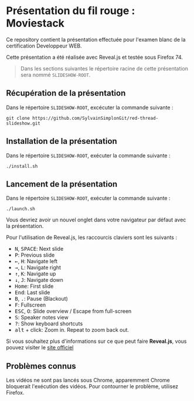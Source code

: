 # Présentation du fil rouge : Moviestack

Ce repository contient la présentation effectuée pour l'examen blanc de la certification Developpeur WEB.

Cette présentation a été réalisée avec Reveal.js et testée sous Firefox 74.

>Dans les sections suivantes le répertoire racine de cette présentation sera nommé `SLIDESHOW-ROOT`.

## Récupération de la présentation

Dans le répertoire `SLIDESHOW-ROOT`, excécuter la commande suivante :

```shell
git clone https://github.com/SylvainSimplonGit/red-thread-slideshow.git
```

## Installation de la présentation

Dans le répertoire `SLIDESHOW-ROOT`, exécuter la commande suivante :

```shell
./install.sh
```

## Lancement de la présentation

Dans le répertoire `SLIDESHOW-ROOT`, exécuter la commande suivante :

```shell
./launch.sh
```

Vous devriez avoir un nouvel onglet dans votre navigateur par défaut avec la présentation.

Pour l'utilisation de Reveal.js, les raccourcis claviers sont les suivants :

- <kbd>N</kbd>, <kbd>SPACE</kbd>: Next slide
- <kbd>P</kbd>: Previous slide
- <kbd>←</kbd>, <kbd>H</kbd>: Navigate left
- <kbd>→</kbd>, <kbd>L</kbd>: Navigate right
- <kbd>↑</kbd>, <kbd>K</kbd>: Navigate up
- <kbd>↓</kbd>, <kbd>J</kbd>: Navigate down
- <kbd>Home</kbd>: First slide
- <kbd>End</kbd>: Last slide
- <kbd>B</kbd>, <kbd>.</kbd>: Pause (Blackout)
- <kbd>F</kbd>: Fullscreen
- <kbd>ESC</kbd>, <kbd>O</kbd>: Slide overview / Escape from full-screen
- <kbd>S</kbd>: Speaker notes view
- <kbd>?</kbd>: Show keyboard shortcuts
- <kbd>alt</kbd> + click: Zoom in. Repeat to zoom back out.

Si vous souhaitez plus d'informations sur ce que peut faire **Reveal.js**, vous pouvez visiter le [site officiel](https://revealjs.com/#/)

## Problèmes connus

Les vidéos ne sont pas lancés sous Chrome, apparemment Chrome bloquerait l'exécution des vidéos. Pour contourner le problème, utilisez Firefox.
